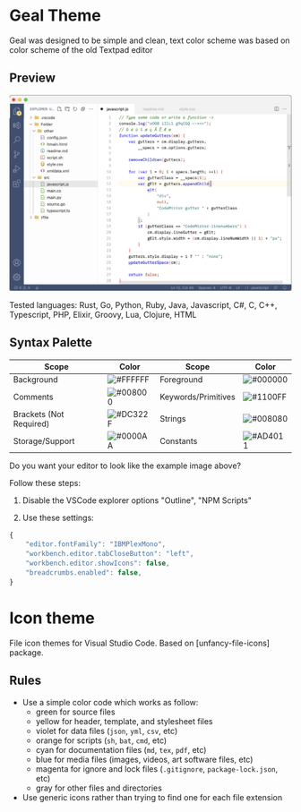 
# Geal Theme

Geal was designed to be simple and clean, text color scheme was based on color scheme of the old Textpad editor

## Preview
<p align="center">
<img  src="https://raw.githubusercontent.com/damc-code/vscode-theme-geal/main/samples/screen_example2.png"  
title="TextPad" />
</p>
Tested languages: Rust, Go, Python, Ruby, Java, Javascript, C#, C, C++, Typescript, PHP, Elixir, Groovy, Lua, Clojure, HTML

## Syntax Palette

| Scope       | Color                                              | Scope   | Color              |
| ------------| -------------------------------------------------- | ------- | ------------------ |
| Background | ![#FFFFFF](https://via.placeholder.com/35/F7F7F7/?text=+) | Foreground | ![#000000](https://via.placeholder.com/35/000000/?text=+) |
| Comments | ![#008000](https://via.placeholder.com/35/008000/?text=+) | Keywords/Primitives | ![#1100FF](https://via.placeholder.com/35/1100FF/?text=+) |
| Brackets (Not Required) | ![#DC322F](https://via.placeholder.com/35/DC322F/?text=+) | Strings | ![#008080](https://via.placeholder.com/35/008080/?text=+) |
| Storage/Support | ![#0000AA](https://via.placeholder.com/35/0000AA/?text=+) | Constants | ![#AD4011](https://via.placeholder.com/35/AD4011/?text=+) |

Do you want your editor to look like the example image above?

Follow these steps:

1. Disable the VSCode explorer options "Outline", "NPM Scripts"

2. Use these settings:

```js
{
    "editor.fontFamily": "IBMPlexMono",
    "workbench.editor.tabCloseButton": "left",
    "workbench.editor.showIcons": false,
    "breadcrumbs.enabled": false,
}
```

# Icon theme
File icon themes for Visual Studio Code. Based on [unfancy-file-icons] package.

## Rules
-   Use a simple color code which works as follow:
    -   green for source files
    -   yellow for header, template, and stylesheet files
    -   violet for data files (`json`, `yml`, `csv`, etc)
    -   orange for scripts (`sh`, `bat`, `cmd`, etc)
    -   cyan for documentation files (`md`, `tex`, `pdf`, etc)
    -   blue for media files (images, videos, art software files, etc)
    -   magenta for ignore and lock files (`.gitignore`, `package-lock.json`, etc)
    -   gray for other files and directories
-   Use generic icons rather than trying to find one for each file extension